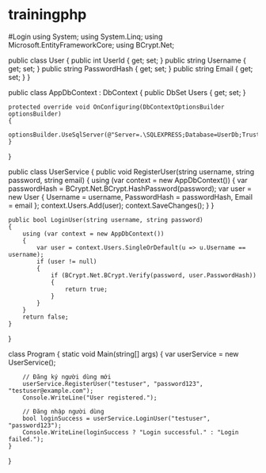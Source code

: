 # trainingphp

#Login
using System;
using System.Linq;
using Microsoft.EntityFrameworkCore;
using BCrypt.Net;

public class User
{
    public int UserId { get; set; }
    public string Username { get; set; }
    public string PasswordHash { get; set; }
    public string Email { get; set; }
}

public class AppDbContext : DbContext
{
    public DbSet<User> Users { get; set; }

    protected override void OnConfiguring(DbContextOptionsBuilder optionsBuilder)
    {
        optionsBuilder.UseSqlServer(@"Server=.\SQLEXPRESS;Database=UserDb;Trusted_Connection=True;");
    }
}

public class UserService
{
    public void RegisterUser(string username, string password, string email)
    {
        using (var context = new AppDbContext())
        {
            var passwordHash = BCrypt.Net.BCrypt.HashPassword(password);
            var user = new User
            {
                Username = username,
                PasswordHash = passwordHash,
                Email = email
            };
            context.Users.Add(user);
            context.SaveChanges();
        }
    }

    public bool LoginUser(string username, string password)
    {
        using (var context = new AppDbContext())
        {
            var user = context.Users.SingleOrDefault(u => u.Username == username);
            if (user != null)
            {
                if (BCrypt.Net.BCrypt.Verify(password, user.PasswordHash))
                {
                    return true;
                }
            }
        }
        return false;
    }
}

class Program
{
    static void Main(string[] args)
    {
        var userService = new UserService();

        // Đăng ký người dùng mới
        userService.RegisterUser("testuser", "password123", "testuser@example.com");
        Console.WriteLine("User registered.");

        // Đăng nhập người dùng
        bool loginSuccess = userService.LoginUser("testuser", "password123");
        Console.WriteLine(loginSuccess ? "Login successful." : "Login failed.");
    }
}
